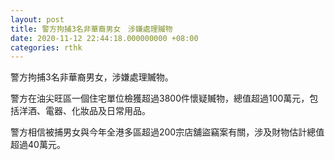 ```yaml
---
layout: post
title: 警方拘捕3名非華裔男女　涉嫌處理贓物
date: 2020-11-12 22:44:18.000000000 +08:00
categories: rthk
---
```


警方拘捕3名非華裔男女，涉嫌處理贓物。

警方在油尖旺區一個住宅單位檢獲超過3800件懷疑贓物，總值超過100萬元，包括洋酒、電器、化妝品及日常用品。

警方相信被捕男女與今年全港多區超過200宗店舖盜竊案有關，涉及財物估計總值超過40萬元。
